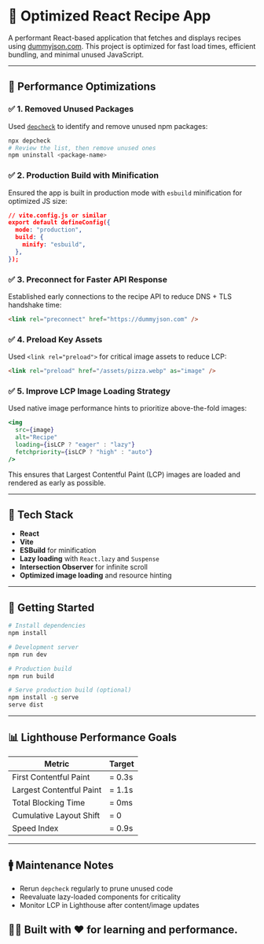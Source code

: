 # 🍕 Optimized React Recipe App

A performant React-based application that fetches and displays recipes using [dummyjson.com](https://dummyjson.com/). This project is optimized for fast load times, efficient bundling, and minimal unused JavaScript.

---

## 🚀 Performance Optimizations

### ✅ 1. Removed Unused Packages

Used [`depcheck`](https://www.npmjs.com/package/depcheck) to identify and remove unused npm packages:

```bash
npx depcheck
# Review the list, then remove unused ones
npm uninstall <package-name>
```

### ✅ 2. Production Build with Minification

Ensured the app is built in production mode with `esbuild` minification for optimized JS size:

```json
// vite.config.js or similar
export default defineConfig({
  mode: "production",
  build: {
    minify: "esbuild",
  },
});
```

### ✅ 3. Preconnect for Faster API Response

Established early connections to the recipe API to reduce DNS + TLS handshake time:

```html
<link rel="preconnect" href="https://dummyjson.com" />
```

### ✅ 4. Preload Key Assets

Used `<link rel="preload">` for critical image assets to reduce LCP:

```html
<link rel="preload" href="/assets/pizza.webp" as="image" />
```

### ✅ 5. Improve LCP Image Loading Strategy

Used native image performance hints to prioritize above-the-fold images:

```jsx
<img
  src={image}
  alt="Recipe"
  loading={isLCP ? "eager" : "lazy"}
  fetchpriority={isLCP ? "high" : "auto"}
/>
```

This ensures that Largest Contentful Paint (LCP) images are loaded and rendered as early as possible.

---

## 🧱 Tech Stack

* **React**
* **Vite**
* **ESBuild** for minification
* **Lazy loading** with `React.lazy` and `Suspense`
* **Intersection Observer** for infinite scroll
* **Optimized image loading** and resource hinting

---

## 🛁 Getting Started

```bash
# Install dependencies
npm install

# Development server
npm run dev

# Production build
npm run build

# Serve production build (optional)
npm install -g serve
serve dist
```

---

## 📊 Lighthouse Performance Goals

| Metric                   | Target  |
| ------------------------ | ------- |
| First Contentful Paint   | = 0.3s  |
| Largest Contentful Paint | = 1.1s  |
| Total Blocking Time      | = 0ms   |
| Cumulative Layout Shift  | = 0     |
| Speed Index              | = 0.9s  |

---

## 🚹 Maintenance Notes

* Rerun `depcheck` regularly to prune unused code
* Reevaluate lazy-loaded components for criticality
* Monitor LCP in Lighthouse after content/image updates


## 👨‍🍳 Built with ❤️ for learning and performance.
